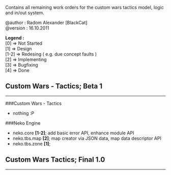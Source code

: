 Contains all remaining work orders for the custom wars tactics model, logic and in/out system.  
  
@author : Radom Alexander [BlackCat]  
@version : 16.10.2011  
  
  
**Legend :**  
[0]   => Not Started  
[1]   => Design  
[1-2] => Redesing ( e.g. due concept faults )  
[2]   => Implementing  
[3]   => Bugfixing  
[4]   => Done  
  
Custom Wars - Tactics; Beta 1
-----------------------------

----

###Custom Wars - Tactics
* nothing :P

###Neko Engine
* neko.core **[1-2]**; add basic error API, enhance module API
* neko.tbs.map **[2]**; map creator via JSON data, map data descriptor API
* neko.tbs.zone **[1]**;
 



Custom Wars Tactics; Final 1.0
------------------------------

----
